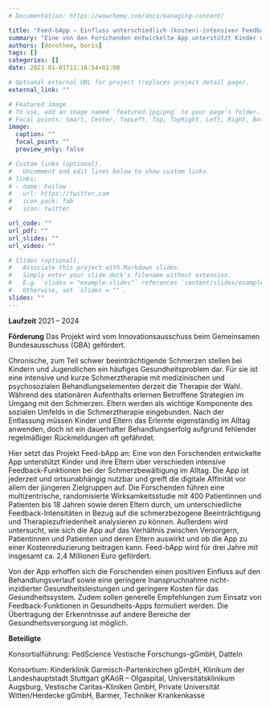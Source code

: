 ```yaml
---
# Documentation: https://wowchemy.com/docs/managing-content/

title: "Feed-bApp – Einfluss unterschiedlich (kosten)-intensiver Feedback-Funktionen einer pädiatrischen Schmerz-App auf die Versorgungsqualität"
summary: "Eine von den Forschenden entwickelte App unterstützt Kinder und ihre Eltern über verschieden intensive Feedback-Funktionen bei der Schmerzbewältigung im Alltag."
authors: [dorothee, boris]
tags: []
categories: []
date: 2021-01-01T11:16:54+01:00

# Optional external URL for project (replaces project detail page).
external_link: ""

# Featured image
# To use, add an image named `featured.jpg/png` to your page's folder.
# Focal points: Smart, Center, TopLeft, Top, TopRight, Left, Right, BottomLeft, Bottom, BottomRight.
image:
  caption: ""
  focal_point: ""
  preview_only: false

# Custom links (optional).
#   Uncomment and edit lines below to show custom links.
# links:
# - name: Follow
#   url: https://twitter.com
#   icon_pack: fab
#   icon: twitter

url_code: ""
url_pdf: ""
url_slides: ""
url_video: ""

# Slides (optional).
#   Associate this project with Markdown slides.
#   Simply enter your slide deck's filename without extension.
#   E.g. `slides = "example-slides"` references `content/slides/example-slides.md`.
#   Otherwise, set `slides = ""`.
slides: ""
---
```


**Laufzeit** 2021 – 2024

**Förderung** Das Projekt wird vom Innovationsausschuss beim Gemeinsamen Bundesausschuss (GBA) gefördert.

Chronische, zum Teil schwer beeinträchtigende Schmerzen stellen bei Kindern und Jugendlichen ein häufiges Gesundheitsproblem dar. Für sie ist eine intensive und kurze Schmerztherapie mit medizinischen und psychosozialen Behandlungselementen derzeit die Therapie der Wahl. Während des stationären Aufenthalts erlernen Betroffene Strategien im Umgang mit den Schmerzen. Eltern werden als wichtige Komponente des sozialen Umfelds in die Schmerztherapie eingebunden. Nach der Entlassung müssen Kinder und Eltern das Erlernte eigenständig im Alltag anwenden, doch ist ein dauerhafter Behandlungserfolg aufgrund fehlender regelmäßiger Rückmeldungen oft gefährdet.

Hier setzt das Projekt Feed-bApp an: Eine von den Forschenden entwickelte App unterstützt Kinder und ihre Eltern über verschieden intensive Feedback-Funktionen bei der Schmerzbewältigung im Alltag. Die App ist jederzeit und ortsunabhängig nutzbar und greift die digitale Affinität vor allem der jüngeren Zielgruppen auf. Die Forschenden führen eine multizentrische, randomisierte Wirksamkeitsstudie mit 400 Patientinnen und Patienten bis 18 Jahren sowie deren Eltern durch, um unterschiedliche Feedback-Intensitäten in Bezug auf die schmerzbezogene Beeinträchtigung und Therapiezufriedenheit analysieren zu können. Außerdem wird untersucht, wie sich die App auf das Verhältnis zwischen Versorgern, Patientinnen und Patienten und deren Eltern auswirkt und ob die App zu einer Kostenreduzierung beitragen kann. Feed-bApp wird für drei Jahre mit insgesamt ca. 2,4 Millionen Euro gefördert.

Von der App erhoffen sich die Forschenden einen positiven Einfluss auf den Behandlungsverlauf sowie eine geringere Inanspruchnahme nicht-inzidierter Gesundheitsleistungen und geringere Kosten für das Gesundheitssystem. Zudem sollen generelle Empfehlungen zum Einsatz von Feedback-Funktionen in Gesundheits-Apps formuliert werden. Die Übertragung der Erkenntnisse auf andere Bereiche der Gesundheitsversorgung ist möglich.

**Beteiligte**

Konsortialführung: PedScience Vestische Forschungs-gGmbH, Datteln

Konsortium:
Kinderklinik Garmisch-Partenkirchen gGmbH,
Klinikum der Landeshauptstadt Stuttgart gKAöR – Olgaspital,
Universitätsklinikum Augsburg,
Vestische Caritas-Kliniken GmbH,
Private Universität Witten/Herdecke gGmbH,
Barmer,
Techniker Krankenkasse

